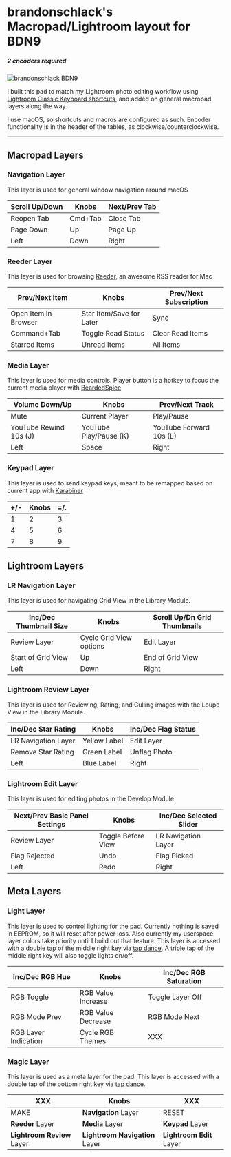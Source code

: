 # brandonschlack's Macropad/Lightroom layout for BDN9
##### 2 encoders required

![brandonschlack BDN9](https://i.imgur.com/pai9M0m.jpg)

I built this pad to match my Lightroom photo editing workflow using
[Lightroom Classic Keyboard shortcuts](https://helpx.adobe.com/lightroom-classic/help/keyboard-shortcuts.html), and added on general macropad layers along the way.

I use macOS, so shortcuts and macros are configured as such. Encoder functionality is in the header of the tables, as clockwise/counterclockwise.

---

## Macropad Layers

### Navigation Layer
This layer is used for general window navigation around macOS

| Scroll Up/Down | **Knobs** | Next/Prev Tab |
| --- | --- | --- |
| Reopen Tab | Cmd+Tab | Close Tab |
| Page Down | Up | Page Up |
| Left | Down | Right |


### Reeder Layer
This layer is used for browsing [Reeder](https://reederapp.com/), an awesome RSS reader for Mac

| Prev/Next Item | **Knobs** | Prev/Next Subscription |
| --- | --- | --- |
| Open Item in Browser | Star Item/Save for Later | Sync  |
| Command+Tab | Toggle Read Status | Clear Read Items |
| Starred Items | Unread Items | All Items |


### Media Layer
This layer is used for media controls. Player button is a hotkey to focus the current media player with [BeardedSpice](https://beardedspice.github.io/)

| Volume Down/Up | **Knobs** | Prev/Next Track |
| --- | --- | --- |
| Mute | Current Player | Play/Pause |
| YouTube Rewind 10s (J) | YouTube Play/Pause (K) | YouTube Forward 10s (L) |
| Left | Space | Right |


### Keypad Layer
This layer is used to send keypad keys, meant to be remapped based on current app with [Karabiner](https://pqrs.org/osx/karabiner/)

| +/- | **Knobs** | =/. |
| --- | --- | --- |
| 1 | 2 | 3 |
| 4 | 5 | 6 |
| 7 | 8 | 9 |


## Lightroom Layers

### LR Navigation Layer
This layer is used for navigating Grid View in the Library Module.

| Inc/Dec Thumbnail Size | **Knobs** | Scroll Up/Dn Grid Thumbnails |
| --- | --- | --- |
| Review Layer | Cycle Grid View options | Edit Layer |
| Start of Grid View | Up | End of Grid View |
| Left | Down | Right |


### Lightroom Review Layer
This layer is used for Reviewing, Rating, and Culling images with the Loupe View in the Library Module.

| Inc/Dec Star Rating | **Knobs** | Inc/Dec Flag Status |
| --- | --- | --- |
| LR Navigation Layer | Yellow Label | Edit Layer |
| Remove Star Rating | Green Label | Unflag Photo |
| Left | Blue Label | Right |


### Lightroom Edit Layer
This layer is used for editing photos in the Develop Module

| Next/Prev Basic Panel Settings | **Knobs** | Inc/Dec Selected Slider |
| --- | --- | --- |
| Review Layer | Toggle Before View | LR Navigation Layer  |
| Flag Rejected | Undo | Flag Picked |
| Left | Redo | Right |


## Meta Layers

### Light Layer
This layer is used to control lighting for the pad. Currently nothing is saved in EEPROM, so it will reset after power loss. Also currently my userspace layer colors take priority until I build out that feature. This layer is accessed with a double tap of the middle right key via [tap dance](https://docs.qmk.fm/#/feature_tap_dance). A triple tap of the middle right key will also toggle lights on/off.

| Inc/Dec RGB Hue | **Knobs** | Inc/Dec RGB Saturation |
| --- | --- | --- |
| RGB Toggle | RGB Value Increase | Toggle Layer Off |
| RGB Mode Prev | RGB Value Decrease | RGB Mode Next |
| RGB Layer Indication | Cycle RGB Themes | XXX |


### Magic Layer
This layer is used as a meta layer for the pad. This layer is accessed with a double tap of the bottom right key via [tap dance](https://docs.qmk.fm/#/feature_tap_dance).

| XXX | **Knobs** | XXX |
| --- | --- | --- |
| MAKE | **Navigation** Layer | RESET |
| **Reeder** Layer | **Media** Layer | **Keypad** Layer |
| **Lightroom Review** Layer | **Lightroom Navigation** Layer | **Lightroom Edit** Layer |

